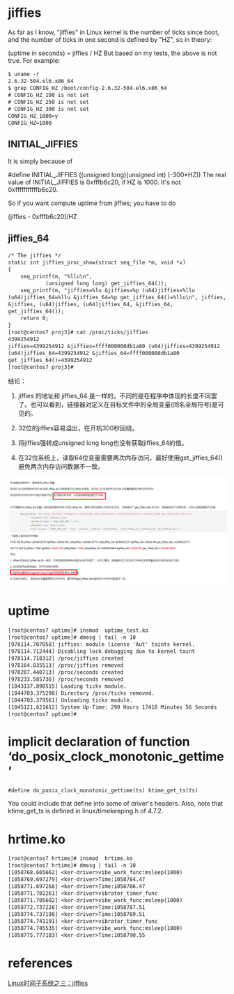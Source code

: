 
#  jiffies

As far as I know, "jiffies" in Linux kernel is the number of ticks since boot, and the number of ticks in one second is defined by "HZ", so in theory:

(uptime in seconds) = jiffies / HZ
But based on my tests, the above is not true. For example:

```
$ uname -r
2.6.32-504.el6.x86_64
$ grep CONFIG_HZ /boot/config-2.6.32-504.el6.x86_64
# CONFIG_HZ_100 is not set
# CONFIG_HZ_250 is not set
# CONFIG_HZ_300 is not set
CONFIG_HZ_1000=y
CONFIG_HZ=1000
```
## INITIAL_JIFFIES

It is simply because of

#define INITIAL_JIFFIES ((unsigned long)(unsigned int) (-300*HZ))
The real value of INITIAL_JIFFIES is 0xfffb6c20, if HZ is 1000. It's not 0xfffffffffffb6c20.

So if you want compute uptime from jiffies; you have to do

(jiffies - 0xfffb6c20)/HZ


## jiffies_64

```
/* The jiffies */
static int jiffies_proc_show(struct seq_file *m, void *v)
{
    seq_printf(m, "%llu\n",
            (unsigned long long) get_jiffies_64());
    seq_printf(m, "jiffies=%lu &jiffies=%p (u64)jiffies=%llu (u64)jiffies_64=%llu &jiffies_64=%p get_jiffies_64()=%llu\n", jiffies, &jiffies, (u64)jiffies, (u64)jiffies_64, &jiffies_64, get_jiffies_64());
    return 0;
}
[root@centos7 proj3]# cat /proc/ticks/jiffies 
4399254912
jiffies=4399254912 &jiffies=ffff000008db1a80 (u64)jiffies=4399254912 (u64)jiffies_64=4399254912 &jiffies_64=ffff000008db1a80 get_jiffies_64()=4399254912
[root@centos7 proj3]# 
```

结论：

1. jiffies 的地址和 jiffies_64 是一样的，不同的是在程序中体现的长度不同罢了。也可以看到，链接器对定义在目标文件中的全局变量(同名全局符号)是可见的。 

2. 32位的jiffies容易溢出，在开机300秒回绕。

3. 将jiffies强转成unsigned long long也没有获取jiffies_64的值。

4. 在32位系统上，读取64位变量需要两次内存访问，最好使用get_jiffies_64()避免两次内存访问数据不一致。

![image](https://github.com/magnate3/linux-riscv-dev/blob/main/exercises/jiffies/test1.png)

#  uptime

```
[root@centos7 uptime]# insmod  uptime_test.ko 
[root@centos7 uptime]# dmesg | tail -n 10
[978114.707058] jiffies: module license 'Aut' taints kernel.
[978114.712444] Disabling lock debugging due to kernel taint
[978114.718312] /proc/jiffies created
[978164.835513] /proc/jiffies removed
[978207.440713] /proc/seconds created
[978233.585736] /proc/seconds removed
[1043137.890515] Loading ticks module.
[1044703.375298] Directory /proc/ticks removed.
[1044703.379561] Unloading ticks module.
[1045121.621612] System Up-Time: 290 Hours 17418 Minutes 56 Seconds
[root@centos7 uptime]# 
```

# implicit declaration of function ‘do_posix_clock_monotonic_gettime’

```
#define do_posix_clock_monotonic_gettime(ts) ktime_get_ts(ts)

```

You could include that define into some of driver's headers. 
Also, note that ktime_get_ts is defined in linux/timekeeping.h of 4.7.2.

# hrtime.ko 

```
[root@centos7 hrtime]# insmod  hrtime.ko 
[root@centos7 hrtime]# dmesg | tail -n 10
[1058768.665662] <ker-driver>vibe_work_func:msleep(1000)
[1058769.697279] <ker-driver>Time:1058784.47
[1058771.697268] <ker-driver>Time:1058786.47
[1058771.701261] <ker-driver>vibrator_timer_func
[1058771.705602] <ker-driver>vibe_work_func:msleep(1000)
[1058772.737226] <ker-driver>Time:1058787.51
[1058774.737198] <ker-driver>Time:1058789.51
[1058774.741191] <ker-driver>vibrator_timer_func
[1058774.745535] <ker-driver>vibe_work_func:msleep(1000)
[1058775.777183] <ker-driver>Time:1058790.55
```

# references

[Linux时间子系统之三：jiffies](https://www.cnblogs.com/arnoldlu/p/7234443.html)